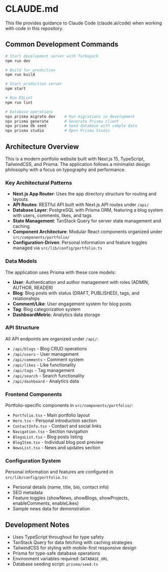 # CLAUDE.md

This file provides guidance to Claude Code (claude.ai/code) when working with code in this repository.

## Common Development Commands

```bash
# Start development server with Turbopack
npm run dev

# Build for production
npm run build

# Start production server
npm start

# Run ESLint
npm run lint

# Database operations
npx prisma migrate dev    # Run migrations in development
npx prisma generate       # Generate Prisma client
npx prisma db seed        # Seed database with sample data
npx prisma studio         # Open Prisma Studio
```

## Architecture Overview

This is a modern portfolio website built with Next.js 15, TypeScript, TailwindCSS, and Prisma. The application follows a minimalist design philosophy with a focus on typography and performance.

### Key Architectural Patterns

- **Next.js App Router**: Uses the app directory structure for routing and layouts
- **API Routes**: RESTful API built with Next.js API routes under `/api/`
- **Database Layer**: PostgreSQL with Prisma ORM, featuring a blog system with users, comments, likes, and tags
- **State Management**: TanStack Query for server state management and caching
- **Component Architecture**: Modular React components organized under `src/components/portfolio/`
- **Configuration-Driven**: Personal information and feature toggles managed via `src/lib/config/portfolio.ts`

### Data Models

The application uses Prisma with these core models:
- **User**: Authentication and author management with roles (ADMIN, AUTHOR, READER)
- **Blog**: Blog posts with status (DRAFT, PUBLISHED), tags, and relationships
- **Comment/Like**: User engagement system for blog posts
- **Tag**: Blog categorization system
- **DashboardMetric**: Analytics data storage

### API Structure

All API endpoints are organized under `/api/`:
- `/api/blogs` - Blog CRUD operations
- `/api/users` - User management
- `/api/comments` - Comment system
- `/api/likes` - Like functionality
- `/api/tags` - Tag management
- `/api/search` - Search functionality
- `/api/dashboard` - Analytics data

### Frontend Components

Portfolio-specific components in `src/components/portfolio/`:
- `Portfolio.tsx` - Main portfolio layout
- `Hero.tsx` - Personal introduction section
- `ContactInfo.tsx` - Contact and social links
- `Navigation.tsx` - Section navigation
- `BlogsList.tsx` - Blog posts listing
- `BlogItem.tsx` - Individual blog post preview
- `NewsList.tsx` - News and updates section

### Configuration System

Personal information and features are configured in `src/lib/config/portfolio.ts`:
- Personal details (name, title, bio, contact info)
- SEO metadata
- Feature toggles (showNews, showBlogs, showProjects, enableComments, enableLikes)
- Sample news data for demonstration

## Development Notes

- Uses TypeScript throughout for type safety
- TanStack Query for data fetching with caching strategies
- TailwindCSS for styling with mobile-first responsive design
- Prisma for type-safe database operations
- Environment variables required: `DATABASE_URL`
- Database seeding script: `prisma/seed.ts`